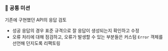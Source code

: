 ### 🍒 공통 미션

기존에 구현했던 API의 응답 검토
  - 성공 응답의 경우 표준 규격으로 잘 응답이 생성되는지 확인하고 수정
  - 오류 처리에 대해 점검하고, 오류가 발생할 수 있는 부분들은 커스텀 `Error` 객체를 선언해 던지도록 리팩토링
